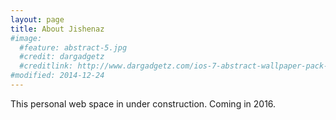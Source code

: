 ```yaml
---
layout: page
title: About Jishenaz
#image:
  #feature: abstract-5.jpg
  #credit: dargadgetz
  #creditlink: http://www.dargadgetz.com/ios-7-abstract-wallpaper-pack-for-iphone-5-and-ipod-touch-retina/
#modified: 2014-12-24
---
```


This personal web space in under construction. Coming in 2016.
